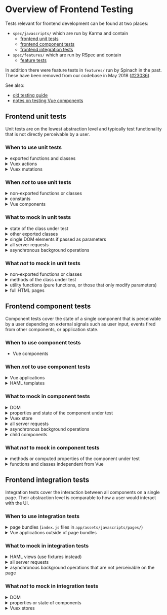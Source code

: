 # Overview of Frontend Testing

Tests relevant for frontend development can be found at two places:

- `spec/javascripts/` which are run by Karma and contain
  - [frontend unit tests](#frontend-unit-tests)
  - [frontend component tests](#frontend-component-tests)
  - [frontend integration tests](#frontend-integration-tests)
- `spec/features/` which are run by RSpec and contain
  - [feature tests](#feature-tests)

In addition there were feature tests in `features/` run by Spinach in the past.
These have been removed from our codebase in May 2018 ([#23036](https://gitlab.com/gitlab-org/gitlab-ce/issues/23036)).

See also:

- [old testing guide](../../testing_guide/frontend_testing.html)
- [notes on testing Vue components](../../fe_guide/vue.html#testing-vue-components)

## Frontend unit tests

Unit tests are on the lowest abstraction level and typically test functionality that is not directly perceivable by a user.

### When to use unit tests

<details>
  <summary>exported functions and classes</summary>
  Anything that is exported can be reused at various places in a way you have no control over.
  Therefore it is necessary to document the expected behavior of the public interface with tests.
</details>

<details>
  <summary>Vuex actions</summary>
  Any Vuex action needs to work in a consistent way independent of the component it is triggered from.
</details>

<details>
  <summary>Vuex mutations</summary>
  For complex Vuex mutations it helps to identify the source of a problem by separating the tests from other parts of the Vuex store.
</details>

### When *not* to use unit tests

<details>
  <summary>non-exported functions or classes</summary>
  Anything that is not exported from a module can be considered private or an implementation detail and doesn't need to be tested.
</details>

<details>
  <summary>constants</summary>
  Testing the value of a constant would mean to copy it.
  This results in extra effort without additional confidence that the value is correct.
</details>

<details>
  <summary>Vue components</summary>
  Computed properties, methods, and lifecycle hooks can be considered an implementation detail of components and need not be tested.
  They are implicitly covered by component tests.
  The <a href="https://vue-test-utils.vuejs.org/guides/#getting-started">official guidelines</a> suggest the same.
</details>

### What to mock in unit tests

<details>
  <summary>state of the class under test</summary>
  Modifying the state of the class under test directly rather than using methods of the class avoids side-effects in test setup.
</details>

<details>
  <summary>other exported classes</summary>
  Every class needs to be tested in isolation to prevent test scenarios from growing exponentially.
</details>

<details>
  <summary>single DOM elements if passed as parameters</summary>
  For tests that only operate on single DOM elements rather than a whole page, creating these elements is cheaper than loading a whole HTML fixture.
</details>

<details>
  <summary>all server requests</summary>
  When running frontend unit tests, the backend may not be reachable.
  Therefore all outgoing requests need to be mocked.
</details>

<details>
  <summary>asynchronous background operations</summary>
  Background operations cannot be stopped or waited on, so they will continue running in the following tests and cause side effects.
</details>

### What *not* to mock in unit tests

<details>
  <summary>non-exported functions or classes</summary>
  Everything that is not exported can be considered private to the module and will be implicitly tested via the exported classes / functions.
</details>

<details>
  <summary>methods of the class under test</summary>
  By mocking methods of the class under test, the mocks will be tested and not the real methods.
</details>

<details>
  <summary>utility functions (pure functions, or those that only modify parameters)</summary>
  If a function has no side effects because it has no state, it is safe to not mock it in tests.
</details>

<details>
  <summary>full HTML pages</summary>
  Loading the HTML of a full page slows down tests, so it should be avoided in unit tests.
</details>

## Frontend component tests

Component tests cover the state of a single component that is perceivable by a user depending on external signals such as user input, events fired from other components, or application state.

### When to use component tests

- Vue components

### When *not* to use component tests

<details>
  <summary>Vue applications</summary>
  Vue applications may contain many components.
  Testing them on a component level requires too much effort.
  Therefore they are tested on frontend integration level.
</details>

<details>
  <summary>HAML templates</summary>
  HAML templates contain only Markup and no frontend-side logic.
  Therefore they are not complete components.
</details>

### What to mock in component tests

<details>
  <summary>DOM</summary>
  Operating on the real DOM is significantly slower than on the virtual DOM.
</details>

<details>
  <summary>properties and state of the component under test</summary>
  Similarly to testing classes, modifying the properties directly (rather than relying on methods of the component) avoids side-effects.
</details>

<details>
  <summary>Vuex store</summary>
  To avoid side effects and keep component tests simple, Vuex stores are replaced with mocks.
</details>

<details>
  <summary>all server requests</summary>
  Similar to unit tests, when running component tests, the backend may not be reachable.
  Therefore all outgoing requests need to be mocked.
</details>

<details>
  <summary>asynchronous background operations</summary>
  Similar to unit tests, background operations cannot be stopped or waited on, so they will continue running in the following tests and cause side effects.
</details>

<details>
  <summary>child components</summary>
  Every component is tested individually, so child components are mocked.
  See also <a href="https://vue-test-utils.vuejs.org/api/#shallowmount">shallowMount()</a>
</details>

### What *not* to mock in component tests

<details>
  <summary>methods or computed properties of the component under test</summary>
  By mocking part of the component under test, the mocks will be tested and not the real component.
</details>

<details>
  <summary>functions and classes independent from Vue</summary>
  All plain JavaScript code is already covered by unit tests and needs not to be mocked in component tests.
</details>

## Frontend integration tests

Integration tests cover the interaction between all components on a single page.
Their abstraction level is comparable to how a user would interact with the UI.

### When to use integration tests

<details>
  <summary>page bundles (<code>index.js</code> files in <code>app/assets/javascripts/pages/</code>)</summary>
  Testing the page bundles ensures the corresponding frontend components integrate well.
</details>

<details>
  <summary>Vue applications outside of page bundles</summary>
  Testing Vue applications as a whole ensures the corresponding frontend components integrate well.
</details>

### What to mock in integration tests

<details>
  <summary>HAML views (use fixtures instead)</summary>
  Rendering HAML views requires a Rails environment including a running database which we cannot rely on in frontend tests.
</details>

<details>
  <summary>all server requests</summary>
  Similar to unit and component tests, when running component tests, the backend may not be reachable.
  Therefore all outgoing requests need to be mocked.
</details>

<details>
  <summary>asynchronous background operations that are not perceivable on the page</summary>
  Background operations that affect the page need to be tested on this level.
  All other background operations cannot be stopped or waited on, so they will continue running in the following tests and cause side effects.
</details>

### What *not* to mock in integration tests

<details>
  <summary>DOM</summary>
  Testing on the real DOM ensures our components work in the environment they are meant for.
  Part of this will be delegated to <a href="https://gitlab.com/gitlab-org/quality/team-tasks/issues/45">cross-browser testing</a>.
</details>

<details>
  <summary>properties or state of components</summary>
  On this level, all tests can only perform actions a user would do.
  For example to change the state of a component, a click event would be fired.
</details>

<details>
  <summary>Vuex stores</summary>
  When testing the frontend code of a page as a whole, the interaction between Vue components and Vuex stores is covered as well.
<details>

## Feature tests

In contrast to [frontend integration tests](#frontend-integration-tests), feature tests make requests against the real backend instead of using fixtures.
This also implies that database queries are executed which makes this category significantly slower.

### When to use feature tests

- use cases that require a backend and cannot be tested using fixtures
- behavior that is not part of a page bundle but defined globally

### Relevant notes

A `:js` flag is added to the test to make sure the full environment is loaded.

```
scenario 'successfully', :js do
  sign_in(create(:admin))
end
```

The steps of each test are written using capybara methods ([documentation](http://www.rubydoc.info/gems/capybara/2.15.1)).

Bear in mind <abbr title="XMLHttpRequest">XHR</abbr> calls might require you to use `wait_for_requests` in between steps, like so:

```rspec
find('.form-control').native.send_keys(:enter)

wait_for_requests

expect(page).not_to have_selector('.card')
```

## Test helpers

---

> TODO: update the following sections

---

## Types of tests in our codebase

* **RSpec**
  * **[Ruby unit tests](#ruby-unit-tests-spec-rb)** for models, controllers, helpers, etc. (`/spec/**/*.rb`)
  * **[Full feature tests](#full-feature-tests-spec-features-rb)** (`/spec/features/**/*.rb`)
* **[Karma](#karma-tests-spec-javascripts-js)** (`/spec/javascripts/**/*.js`)
* <s>Spinach</s> — These have been removed from our codebase in May 2018. (`/features/`)

#### Vuex Helper: `testAction`

We have a helper available to make testing actions easier, as per [official documentation](https://vuex.vuejs.org/en/testing.html):

```
testAction(
  actions.actionName, // action
  { }, // params to be passed to action
  state, // state
  [
    { type: types.MUTATION},
    { type: types.MUTATION_1, payload: {}},
  ], // mutations committed
  [
    { type: 'actionName', payload: {}},
    { type: 'actionName1', payload: {}},
  ] // actions dispatched
  done,
);
```

Check an example in [spec/javascripts/ide/stores/actions_spec.jsspec/javascripts/ide/stores/actions_spec.js](https://gitlab.com/gitlab-org/gitlab-ce/blob/master/spec/javascripts/ide/stores/actions_spec.js).

#### Vue Helper: `mountComponent`

To make mounting a Vue component easier and more readable, we have a few helpers available in `spec/helpers/vue_mount_component_helper`.

* `createComponentWithStore`
* `mountComponentWithStore`

Examples of usage:

```
beforeEach(() => {
  vm = createComponentWithStore(Component, store);

  vm.$store.state.currentBranchId = 'master';

  vm.$mount();
},
```

```
beforeEach(() => {
  vm = mountComponentWithStore(Component, {
    el: '#dummy-element',
    store,
    props: { badge },
  });
},
```

Don't forget to clean up:

```
afterEach(() => {
  vm.$destroy();
});
```
## Testing with older browsers

Some regressions only affect a specific browser version. We can install and test in particular browsers with either Firefox or Browserstack using the following steps:


### Browserstack

[Browserstack](https://www.browserstack.com/) allows you to test more than 1200 mobile devices and browsers. 
You can use it directly through the [live app](https://www.browserstack.com/live) or you can install the [chrome extension](https://chrome.google.com/webstore/detail/browserstack/nkihdmlheodkdfojglpcjjmioefjahjb) for easy access.
You can find the credentials on 1Password, under `frontendteam@gitlab.com`.

### Firefox

#### macOS
You can download any older version of Firefox from the releases FTP server, https://ftp.mozilla.org/pub/firefox/releases/

1. From the website, select a version, in this case `50.0.1`.
2. Go to the mac folder.
3. Select your preferred language, you will find the dmg package inside, download it.
4. Drag and drop the application to any other folder but the `Applications` folder.
5. Rename the application to something like `Firefox_Old`.
6. Move the application to the `Applications` folder.
7. Open up a terminal and run `/Applications/Firefox_Old.app/Contents/MacOS/firefox-bin -profilemanager` to create a new profile specific to that Firefox version.
8. Once the profile has been created, quit the app, and run it again like normal. You now have a working older Firefox version.
